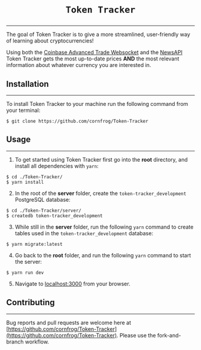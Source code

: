 # <p align="center">`Token Tracker`</p>
---
The goal of Token Tracker is to give a more streamlined, user-friendly way of learning about cryptocurrencies! 

Using both the [Coinbase Advanced Trade Websocket](https://docs.cloud.coinbase.com/advanced-trade-api/docs/ws-overview) and the [NewsAPI](https://newsapi.org/) Token Tracker gets the most up-to-date prices **AND** the most relevant information about whatever currency you are interested in.

## Installation
---
To install Token Tracker to your machine run the following command from your terminal:
```
$ git clone https://github.com/cornfrog/Token-Tracker
```

## Usage
---
1. To get started using Token Tracker first go into the **root** directory, and install all dependencies with `yarn`:
```
$ cd ./Token-Tracker/
$ yarn install
```
2. In the root of the **server** folder, create the `token-tracker_development` PostgreSQL database:
```
$ cd ./Token-Tracker/server/
$ createdb token-tracker_development
``` 
3. While still in the **server** folder, run the following `yarn` command to create tables used in the `token-tracker_development` database:
```
$ yarn migrate:latest
```
4. Go back to the **root** folder, and run the following `yarn` command to start the server:
```
$ yarn run dev
```
5. Navigate to [localhost:3000](http://localhost:3000) from your browser.

## Contributing
---
Bug reports and pull requests are welcome here at [https://github.com/cornfrog/Token-Tracker](https://github.com/cornfrog/Token-Tracker). Please use the fork-and-branch workflow.